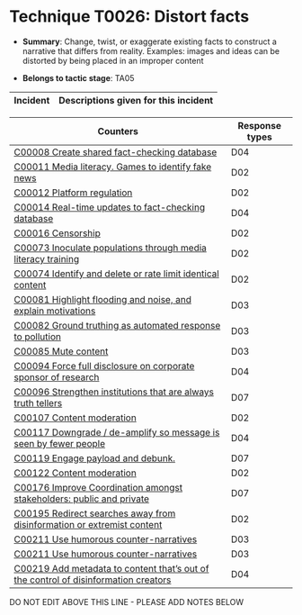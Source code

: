 # Technique T0026: Distort facts

* **Summary**: Change, twist, or exaggerate existing facts to construct a narrative that differs from reality. Examples: images and ideas can be distorted by being placed in an improper content

* **Belongs to tactic stage**: TA05


| Incident | Descriptions given for this incident |
| -------- | -------------------- |



| Counters | Response types |
| -------- | -------------- |
| [C00008 Create shared fact-checking database](../generated_pages/counters/C00008.md) | D04 |
| [C00011 Media literacy. Games to identify fake news](../generated_pages/counters/C00011.md) | D02 |
| [C00012 Platform regulation](../generated_pages/counters/C00012.md) | D02 |
| [C00014 Real-time updates to fact-checking database](../generated_pages/counters/C00014.md) | D04 |
| [C00016 Censorship](../generated_pages/counters/C00016.md) | D02 |
| [C00073 Inoculate populations through media literacy training](../generated_pages/counters/C00073.md) | D02 |
| [C00074 Identify and delete or rate limit identical content](../generated_pages/counters/C00074.md) | D02 |
| [C00081 Highlight flooding and noise, and explain motivations](../generated_pages/counters/C00081.md) | D03 |
| [C00082 Ground truthing as automated response to pollution](../generated_pages/counters/C00082.md) | D03 |
| [C00085 Mute content](../generated_pages/counters/C00085.md) | D03 |
| [C00094 Force full disclosure on corporate sponsor of research](../generated_pages/counters/C00094.md) | D04 |
| [C00096 Strengthen institutions that are always truth tellers](../generated_pages/counters/C00096.md) | D07 |
| [C00107 Content moderation](../generated_pages/counters/C00107.md) | D02 |
| [C00117 Downgrade / de-amplify so message is seen by fewer people](../generated_pages/counters/C00117.md) | D04 |
| [C00119 Engage payload and debunk.](../generated_pages/counters/C00119.md) | D07 |
| [C00122 Content moderation](../generated_pages/counters/C00122.md) | D02 |
| [C00176 Improve Coordination amongst stakeholders: public and private](../generated_pages/counters/C00176.md) | D07 |
| [C00195 Redirect searches away from disinformation or extremist content ](../generated_pages/counters/C00195.md) | D02 |
| [C00211 Use humorous counter-narratives](../generated_pages/counters/C00211.md) | D03 |
| [C00211 Use humorous counter-narratives](../generated_pages/counters/C00211.md) | D03 |
| [C00219 Add metadata to content that’s out of the control of disinformation creators](../generated_pages/counters/C00219.md) | D04 |


DO NOT EDIT ABOVE THIS LINE - PLEASE ADD NOTES BELOW